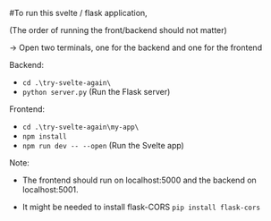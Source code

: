 #To run this svelte / flask application,

(The order of running the front/backend should not matter)

-> Open two terminals, one for the backend and one for the frontend

Backend: 
- `cd .\try-svelte-again\`
- `python server.py` (Run the Flask server)

Frontend:
- `cd .\try-svelte-again\my-app\`
- `npm install`
- `npm run dev -- --open` (Run the Svelte app)



Note:
- The frontend should run on localhost:5000 and the backend on localhost:5001.

- It might be needed to install flask-CORS `pip install flask-cors`
